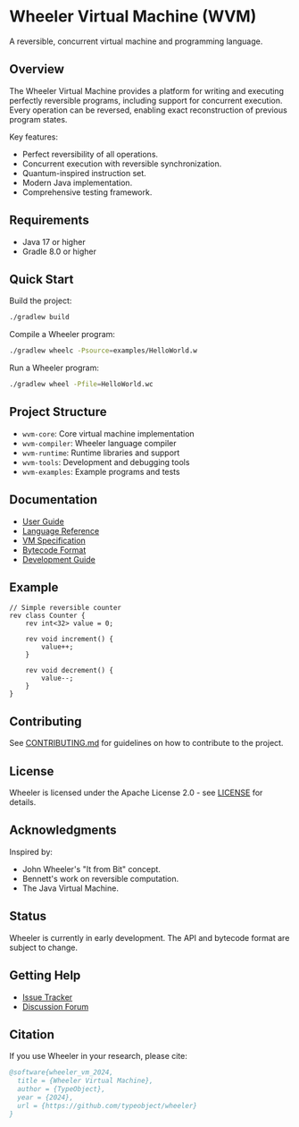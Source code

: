 # Wheeler Virtual Machine (WVM)

A reversible, concurrent virtual machine and programming language.

## Overview

The Wheeler Virtual Machine provides a platform for writing and executing perfectly reversible programs, including support for concurrent execution. Every operation can be reversed, enabling exact reconstruction of previous program states.

Key features:
- Perfect reversibility of all operations.
- Concurrent execution with reversible synchronization.
- Quantum-inspired instruction set.
- Modern Java implementation.
- Comprehensive testing framework.

## Requirements

- Java 17 or higher
- Gradle 8.0 or higher

## Quick Start

Build the project:
```bash
./gradlew build
```

Compile a Wheeler program:
```bash
./gradlew wheelc -Psource=examples/HelloWorld.w
```

Run a Wheeler program:
```bash
./gradlew wheel -Pfile=HelloWorld.wc
```

## Project Structure

- `wvm-core`: Core virtual machine implementation
- `wvm-compiler`: Wheeler language compiler
- `wvm-runtime`: Runtime libraries and support
- `wvm-tools`: Development and debugging tools
- `wvm-examples`: Example programs and tests

## Documentation

- [User Guide](docs/user-guide.md)
- [Language Reference](docs/language-reference.md)
- [VM Specification](docs/vm-spec.md)
- [Bytecode Format](docs/bytecode-format.md)
- [Development Guide](docs/development-guide.md)

## Example

```wheeler
// Simple reversible counter
rev class Counter {
    rev int<32> value = 0;

    rev void increment() {
        value++;
    }

    rev void decrement() {
        value--;
    }
}
```

## Contributing

See [CONTRIBUTING.md](CONTRIBUTING.md) for guidelines on how to contribute to the project.

## License

Wheeler is licensed under the Apache License 2.0 - see [LICENSE](LICENSE) for details.

## Acknowledgments

Inspired by:
- John Wheeler's "It from Bit" concept.
- Bennett's work on reversible computation.
- The Java Virtual Machine.

## Status

Wheeler is currently in early development. The API and bytecode format are subject to change.

## Getting Help

- [Issue Tracker](https://github.com/typeobject/wheeler/issues)
- [Discussion Forum](https://github.com/typeobject/wheeler/discussions)

## Citation

If you use Wheeler in your research, please cite:
```bibtex
@software{wheeler_vm_2024,
  title = {Wheeler Virtual Machine},
  author = {TypeObject},
  year = {2024},
  url = {https://github.com/typeobject/wheeler}
}
```
